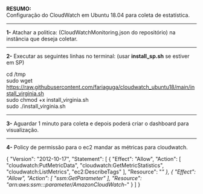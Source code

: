 <b>RESUMO:</b><br>Configuração do CloudWatch em Ubuntu 18.04 para coleta de estatística.


------------------------------------------------------------------------------

<b>1- </b>Atachar a politica: (CloudWatchMonitoring.json do repositório) na instância que deseja coletar.

------------------------------------------------------------------------------

<b>2-</b> Executar as seguintes linhas no terminal: (usar <b>install_sp.sh</b> se estiver em SP)

cd /tmp<br>
sudo wget https://raw.githubusercontent.com/fariaguga/cloudwatch_ubuntu18/main/install_virginia.sh<br>
sudo chmod +x install_virginia.sh<br>
sudo ./install_virginia.sh<br>

------------------------------------------------------------------------------

<b>3-</b> Aguardar 1 minuto para coleta e depois poderá criar o dashboard para visualização.

------------------------------------------------------------------------------

<b>4-</b> Policy de permissão para o ec2 mandar as métricas para cloudwatch.


{
    "Version": "2012-10-17",
    "Statement": [
        {
            "Effect": "Allow",
            "Action": [
                "cloudwatch:PutMetricData",
                "cloudwatch:GetMetricStatistics",
                "cloudwatch:ListMetrics",
                "ec2:DescribeTags"
            ],
            "Resource": "*"
        },
        {
            "Effect": "Allow",
            "Action": [
                "ssm:GetParameter"
            ],
            "Resource": "arn:aws:ssm:*:*:parameter/AmazonCloudWatch-*"
        }
    ]
}
